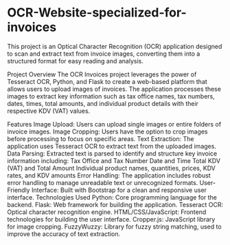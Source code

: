 # OCR-Website-specialized-for-invoices
This project is an Optical Character Recognition (OCR) application designed to scan and extract text from invoice images, converting them into a structured format for easy reading and analysis.

Project Overview
The OCR Invoices project leverages the power of Tesseract OCR, Python, and Flask to create a web-based platform that allows users to upload images of invoices. The application processes these images to extract key information such as tax office names, tax numbers, dates, times, total amounts, and individual product details with their respective KDV (VAT) values.

Features
Image Upload: Users can upload single images or entire folders of invoice images.
Image Cropping: Users have the option to crop images before processing to focus on specific areas.
Text Extraction: The application uses Tesseract OCR to extract text from the uploaded images.
Data Parsing: Extracted text is parsed to identify and structure key invoice information including:
Tax Office and Tax Number
Date and Time
Total KDV (VAT) and Total Amount
Individual product names, quantities, prices, KDV rates, and KDV amounts
Error Handling: The application includes robust error handling to manage unreadable text or unrecognized formats.
User-Friendly Interface: Built with Bootstrap for a clean and responsive user interface.
Technologies Used
Python: Core programming language for the backend.
Flask: Web framework for building the application.
Tesseract OCR: Optical character recognition engine.
HTML/CSS/JavaScript: Frontend technologies for building the user interface.
Cropper.js: JavaScript library for image cropping.
FuzzyWuzzy: Library for fuzzy string matching, used to improve the accuracy of text extraction.
